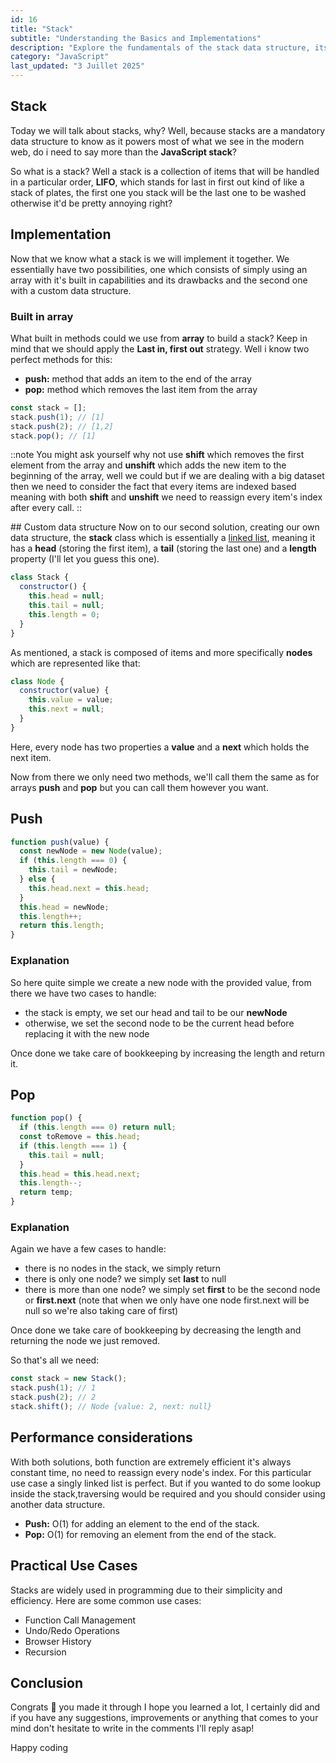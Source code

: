 ```yaml
---
id: 16
title: "Stack"
subtitle: "Understanding the Basics and Implementations"
description: "Explore the fundamentals of the stack data structure, its operations, and how to implement it in JavaScript."
category: "JavaScript"
last_updated: "3 Juillet 2025"
---
```


## Stack

Today we will talk about stacks, why? Well, because stacks are a mandatory data structure to know as it powers most of what we see in the modern web, do i need to say more than the **JavaScript stack**?

So what is a stack? Well a stack is a collection of items that will be handled in a particular order, **LIFO**, which stands for last in first out kind of like a stack of plates, the first one you stack will be the last one to be washed otherwise it'd be pretty annoying right?

## Implementation

Now that we know what a stack is we will implement it together. We essentially have two possibilities, one which consists of simply using an array with it's built in capabilities and its drawbacks and the second one with a custom data structure.

### Built in array

What built in methods could we use from **array** to build a stack? Keep in mind that we should apply the **Last in, first out** strategy. Well i know two perfect methods for this:

- **push:** method that adds an item to the end of the array
- **pop:** method which removes the last item from the array

```javascript
const stack = [];
stack.push(1); // [1]
stack.push(2); // [1,2]
stack.pop(); // [1]
```

::note
You might ask yourself why not use **shift** which removes the first element from the array and **unshift** which adds the new item to the beginning of the array, well we could but if we are dealing with a big dataset then we need to consider the fact that every items are indexed based meaning with both **shift** and **unshift** we need to reassign every item's index after every call.
::

## Custom data structure
Now on to our second solution, creating our own data structure, the **stack** class which is essentially a [linked list](https://blog.melvinvmegen.com/posts/javascript/singly_linked_list), meaning it has a **head** (storing the first item), a **tail** (storing the last one) and a **length** property (I'll let you guess this one).

```javascript
class Stack {
  constructor() {
    this.head = null;
    this.tail = null;
    this.length = 0;
  }
}
```

As mentioned, a stack is composed of items and more specifically **nodes** which are represented like that:

```javascript
class Node {
  constructor(value) {
    this.value = value;
    this.next = null;
  }
}
```

Here, every node has two properties a **value** and a **next** which holds the next item.

Now from there we only need two methods, we'll call them the same as for arrays **push** and **pop** but you can call them however you want.

## Push

```javascript
function push(value) {
  const newNode = new Node(value);
  if (this.length === 0) {
    this.tail = newNode;
  } else {
    this.head.next = this.head;
  }
  this.head = newNode;
  this.length++;
  return this.length;
}
```

### Explanation

So here quite simple we create a new node with the provided value, from there we have two cases to handle:
- the stack is empty, we set our head and tail to be our **newNode**
- otherwise, we set the second node to be the current head before replacing it with the new node

Once done we take care of bookkeeping by increasing the length and return it.

## Pop

```javascript
function pop() {
  if (this.length === 0) return null;
  const toRemove = this.head;
  if (this.length === 1) {
    this.tail = null;
  }
  this.head = this.head.next;
  this.length--;
  return temp;
}
```

### Explanation
Again we have a few cases to handle:
- there is no nodes in the stack, we simply return 
- there is only one node? we simply set **last** to null
- there is more than one node? we simply set **first** to be the second node or **first.next** (note that when we only have one node first.next will be null so we're also taking care of first)

Once done we take care of bookkeeping by decreasing the length and returning the node we just removed.

So that's all we need:

```javascript
const stack = new Stack();
stack.push(1); // 1
stack.push(2); // 2
stack.shift(); // Node {value: 2, next: null}
```

## Performance considerations

With both solutions, both function are extremely efficient it's always constant time, no need to reassign every node's index. For this particular use case a singly linked list is perfect. But if you wanted to do some lookup inside the stack,traversing would be required and you should consider using another data structure.

- **Push:** O(1) for adding an element to the end of the stack.
- **Pop:** O(1) for removing an element from the end of the stack.

## Practical Use Cases

Stacks are widely used in programming due to their simplicity and efficiency. Here are some common use cases:
- Function Call Management
- Undo/Redo Operations
- Browser History
- Recursion

## Conclusion

Congrats 🎉 you made it through I hope you learned a lot, I certainly did and if you have any suggestions, improvements or anything that comes to your mind don't hesitate to write in the comments I'll reply asap!

Happy coding
